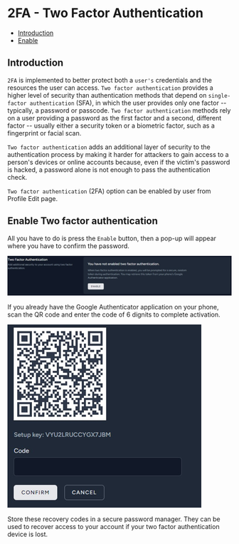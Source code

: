 # 2FA - Two Factor Authentication

- [Introduction](#introduction)
- [Enable](#enable)
<a name="introduction"></a>
## Introduction

`2FA` is implemented to better protect both a `user's` credentials and the resources the user can access. `Two factor authentication` provides a higher level of security than authentication methods that depend on `single-factor authentication` (SFA), in which the user provides only one factor -- typically, a password or passcode. `Two factor authentication` methods rely on a user providing a password as the first factor and a second, different factor -- usually either a security token or a biometric factor, such as a fingerprint or facial scan.

`Two factor authentication` adds an additional layer of security to the authentication process by making it harder for attackers to gain access to a person's devices or online accounts because, even if the victim's password is hacked, a password alone is not enough to pass the authentication check.

`Two factor authentication` (2FA) option can be enabled by user from Profile Edit page.


<a name="enable"></a>
## Enable Two factor authentication

All you have to do is press the `Enable` button, then a pop-up will appear where you have to confirm the password.

![Enable 2FA](https://raw.githubusercontent.com/custura/docs/main/preview/2fa.jpg)

If you already have the Google Authenticator application on your phone, scan the QR code and enter the code of 6 dignits to complete activation.

![Enable 2FA](https://raw.githubusercontent.com/custura/docs/main/preview/2faQR.jpg)

Store these recovery codes in a secure password manager. They can be used to recover access to your account if your two factor authentication device is lost.
